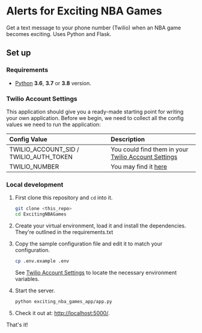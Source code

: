 # Alerts for Exciting NBA Games

Get a text message to your phone number (Twilio) when an NBA game becomes exciting. Uses Python and Flask.

## Set up

### Requirements

- [Python](https://www.python.org/) **3.6**, **3.7** or **3.8** version.

### Twilio Account Settings

This application should give you a ready-made starting point for writing your own application.
Before we begin, we need to collect all the config values we need to run the application:

| Config Value | Description |
| :----------  | :---------- |
| TWILIO_ACCOUNT_SID / TWILIO_AUTH_TOKEN | You could find them in your [Twilio Account Settings](https://www.twilio.com/console/account/settings)|
| TWILIO_NUMBER | You may find it [here](https://www.twilio.com/console/phone-numbers/incoming) |

### Local development

1. First clone this repository and `cd` into it.

   ```bash
   git clone <this_repo>
   cd ExcitingNBAGames
   ```

2. Create your virtual environment, load it and install the dependencies. They're outlined in the requirements.txt

3. Copy the sample configuration file and edit it to match your configuration.

   ```bash
   cp .env.example .env
   ```

   See [Twilio Account Settings](#twilio-account-settings) to locate the necessary environment variables.

4. Start the server.

   ```bash
   python exciting_nba_games_app/app.py
   ```

5. Check it out at: [http://localhost:5000/](http://localhost:5000/).

That's it!
